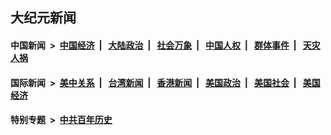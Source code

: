 ## 大纪元新闻

#### 中国新闻 &nbsp;>&nbsp; [中国经济](indexes/ncid283/README.md?09131645) &nbsp;| &nbsp; [大陆政治](indexes/ncid277/README.md?09131645) &nbsp;| &nbsp; [社会万象](indexes/ncid282/README.md?09131645) &nbsp;| &nbsp; [中国人权](indexes/ncid278/README.md?09131645) &nbsp;| &nbsp; [群体事件](indexes/ncid279/README.md?09131645) &nbsp;| &nbsp; [天灾人祸](indexes/ncid280/README.md?09131645)

#### 国际新闻 &nbsp;>&nbsp; [美中关系](indexes/nf1412576/README.md?09131645) &nbsp;| &nbsp; [台湾新闻](indexes/ncid1349361/README.md?09131645) &nbsp;| &nbsp; [香港新闻](indexes/ncid1349362/README.md?09131645) &nbsp;| &nbsp; [美国政治](indexes/ncid1078159/README.md?09131645) &nbsp;| &nbsp; [美国社会](indexes/ncid1078160/README.md?09131645) &nbsp;| &nbsp; [美国经济](indexes/ncid1078158/README.md?09131645)

#### 特别专题 &nbsp;>&nbsp; [中共百年历史](https://github.com/easy2view/epoch-special/blob/master/README.md?09131645)  
